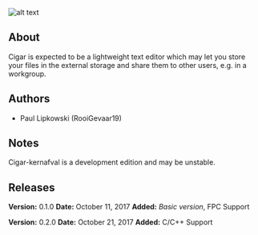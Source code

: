 ![alt text](https://raw.githubusercontent.com/RooiGevaar19/Cigar/master/newicon1great.png)

## About
Cigar is expected to be a lightweight text editor which may let you store your files in the external storage and share them to other users, e.g. in a workgroup.

## Authors
* Paul Lipkowski (RooiGevaar19)

## Notes
Cigar-kernafval is a development edition and may be unstable.


## Releases
**Version:**	0.1.0
**Date:**   	October 11, 2017
**Added:**  	*Basic version*,
        	FPC Support

**Version:**	0.2.0
**Date:**   	October 21, 2017
**Added:**  	C/C++ Support


